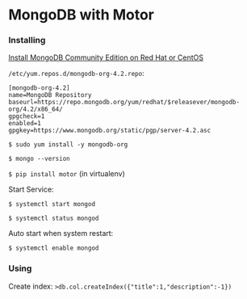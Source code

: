 # MongoDB with Motor

### Installing

[Install MongoDB Community Edition on Red Hat or CentOS](https://docs.mongodb.com/manual/tutorial/install-mongodb-on-red-hat/#install-rhel-configure-selinux)


`/etc/yum.repos.d/mongodb-org-4.2.repo`:
```
[mongodb-org-4.2]
name=MongoDB Repository
baseurl=https://repo.mongodb.org/yum/redhat/$releasever/mongodb-org/4.2/x86_64/
gpgcheck=1
enabled=1
gpgkey=https://www.mongodb.org/static/pgp/server-4.2.asc
```

`$ sudo yum install -y mongodb-org`

`$ mongo --version`

`$ pip install motor` (in virtualenv)


Start Service:

`$ systemctl start mongod`

`$ systemctl status mongod`

Auto start when system restart:

`$ systemctl enable mongod`

### Using

Create index: `>db.col.createIndex({"title":1,"description":-1})`